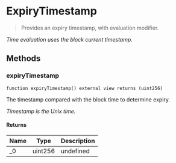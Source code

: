 # ExpiryTimestamp



> Provides an expiry timestamp, with evaluation modifier.



*Time evaluation uses the block current timestamp.*

## Methods

### expiryTimestamp

```solidity
function expiryTimestamp() external view returns (uint256)
```

The timestamp compared with the block time to determine expiry.

*Timestamp is the Unix time.*


#### Returns

| Name | Type | Description |
|---|---|---|
| _0 | uint256 | undefined |




